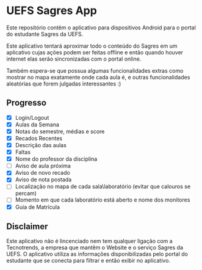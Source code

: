 # UEFS Sagres App
Este repositório contêm o aplicativo para dispositivos Android para o portal do estudante Sagres da UEFS.

Este aplicativo tentará aproximar todo o conteúdo do Sagres em um aplicativo cujas ações podem ser feitas offline e então quando houver internet elas serão sincronizadas com o portal online.

Também espera-se que possua algumas funcionalidades extras como mostrar no mapa exatamente onde cada aula é, e outras funcionalidades aleatórias que forem julgadas interessantes :)

## Progresso
- [x] Login/Logout
- [x] Aulas da Semana
- [x] Notas do semestre, médias e score
- [x] Recados Recentes
- [X] Descrição das aulas
- [X] Faltas
- [X] Nome do professor da disciplina
- [ ] Aviso de aula próxima
- [x] Aviso de novo recado
- [x] Aviso de nota postada
- [ ] Localização no mapa de cada sala\laboratório (evitar que calouros se percam)
- [ ] Momento em que cada laboratório está aberto e nome dos monitores
- [x] Guia de Matrícula

## Disclaimer
Este aplicativo não é lincenciado nem tem qualquer ligação com a Tecnotrends, a empresa que mantêm o Website e o serviço Sagres da UEFS. O aplicativo utiliza as informações disponibilizadas pelo portal do estudante que se conecta para filtrar e então exibir no aplicativo.
